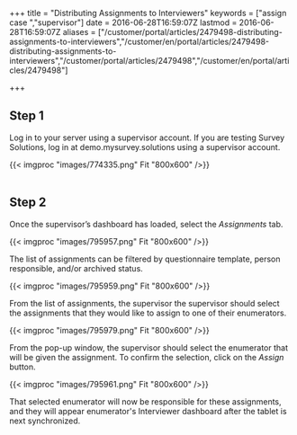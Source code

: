 ﻿+++
title = "Distributing Assignments to Interviewers"
keywords = ["assign case ","supervisor"]
date = 2016-06-28T16:59:07Z
lastmod = 2016-06-28T16:59:07Z
aliases = ["/customer/portal/articles/2479498-distributing-assignments-to-interviewers","/customer/en/portal/articles/2479498-distributing-assignments-to-interviewers","/customer/portal/articles/2479498","/customer/en/portal/articles/2479498"]

+++

Step 1
------

  
Log in to your server using a supervisor account. If you are testing
Survey Solutions, log in at demo.mysurvey.solutions using a supervisor
account.   
  
  
{{< imgproc "images/774335.png" Fit "800x600" />}}  
 

Step 2
------

  
Once the supervisor’s dashboard has loaded, select the *Assignments*
tab.  
  
{{< imgproc "images/795957.png" Fit "800x600" />}}  
  
The list of assignments can be filtered by questionnaire template,
person responsible, and/or archived status.  
  
{{< imgproc "images/795959.png" Fit "800x600" />}}  
  
From the list of assignments, the supervisor the supervisor should
select the assignments that they would like to assign to one of their
enumerators.  
  
{{< imgproc "images/795979.png" Fit "800x600" />}}  
  
From the pop-up window, the supervisor should select the enumerator that
will be given the assignment. To confirm the selection, click on
the *Assign* button.   
  
{{< imgproc "images/795961.png" Fit "800x600" />}}  
  
That selected enumerator will now be responsible for these assignments,
and they will appear enumerator's Interviewer dashboard after the tablet
is next synchronized.
